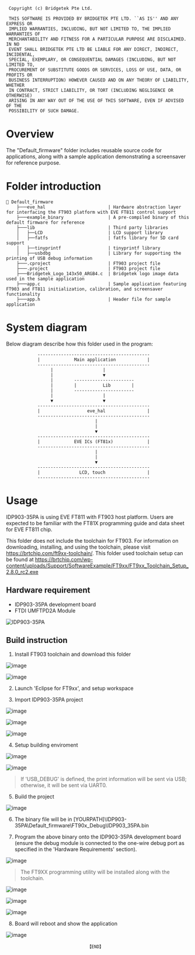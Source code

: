 ```
 Copyright (c) Bridgetek Pte Ltd.                                               
                                                                                
 THIS SOFTWARE IS PROVIDED BY BRIDGETEK PTE LTD. ``AS IS'' AND ANY EXPRESS OR   
 IMPLIED WARRANTIES, INCLUDING, BUT NOT LIMITED TO, THE IMPLIED WARRANTIES OF   
 MERCHANTABILITY AND FITNESS FOR A PARTICULAR PURPOSE ARE DISCLAIMED. IN NO     
 EVENT SHALL BRIDGETEK PTE LTD BE LIABLE FOR ANY DIRECT, INDIRECT, INCIDENTAL,  
 SPECIAL, EXEMPLARY, OR CONSEQUENTIAL DAMAGES (INCLUDING, BUT NOT LIMITED TO,   
 PROCUREMENT OF SUBSTITUTE GOODS OR SERVICES, LOSS OF USE, DATA, OR PROFITS OR  
 BUSINESS INTERRUPTION) HOWEVER CAUSED AND ON ANY THEORY OF LIABILITY, WHETHER  
 IN CONTRACT, STRICT LIABILITY, OR TORT (INCLUDING NEGLIGENCE OR OTHERWISE)     
 ARISING IN ANY WAY OUT OF THE USE OF THIS SOFTWARE, EVEN IF ADVISED OF THE     
 POSSIBILITY OF SUCH DAMAGE.                                                    
```

# Overview

The "Default_firmware" folder includes reusable source code for applications, along with a sample application demonstrating a screensaver for reference purpose. 

# Folder introduction
```
📂 Default_firmware
    ├───eve_hal                        | Hardware abstraction layer for interfacing the FT903 platform with EVE FT811 control support
    ├───example_binary                 | A pre-compiled binary of this default firmware for reference
    ├───lib                            | Third party libraries
    │   ├──LCD                         | LCD support library
    │   ├──fatfs                       | fatfs library for SD card support
    │   ├──tinyprintf                  | tinyprintf library
    │   ├──usbdbg                      | Library for supporting the printing of USB debug information
    ├───.cproject                      | FT903 project file
    ├───.project                       | FT903 project file
    ├───Bridgetek_Logo_143x50_ARGB4.c  | Bridgetek logo image data used in the sample application
    ├───app.c                          | Sample application featuring FT903 and FT811 initialization, calibration, and screensaver functionality
    ├───app.h                          | Header file for sample application
```

# System diagram
Below diagram describe how this folder used in the program:
                     
                -------------------------------------------
                |             Main application            |
                -------------------------------------------
                     |                   |
                     |                   ▼
                     |        -----------------------
                     |        |          Lib        |
                     |        -----------------------
                     |                   |
                     ▼                   ▼
                -------------------------------------------
                |                  eve_hal                |
                -------------------------------------------
                                      |
                                      |
                                      ▼
                -------------------------------------------
                |             EVE ICs (FT81x)             |
                -------------------------------------------
                                      |
                                      |
                                      ▼   
                -------------------------------------------
                |               LCD, touch                | 
                -------------------------------------------

# Usage
IDP903-35PA is using EVE FT811 with FT903 host platform. Users are expected to be familiar with the FT81X programming guide and data sheet for EVE FT811 chip.

This folder does not include the toolchain for FT903. For information on downloading, installing, and using the toolchain, please visit https://brtchip.com/ft9xx-toolchain/. This folder used toolchain setup can be found at https://brtchip.com/wp-content/uploads/Support/SoftwareExample/FT9xx/FT9xx_Toolchain_Setup_2.8.0_rc2.exe

## Hardware requirement
* IDP903-35PA development board
* FTDI UMFTPD2A Module

![IDP903-35PA](https://github.com/user-attachments/assets/9ce471f0-070a-4161-aca9-e6e801a2688d)


## Build instruction
1. Install FT903 toolchain and download this folder

![image](https://github.com/user-attachments/assets/c2f67d4d-29cd-4d9d-9dbf-185caacc3c07)

![image](https://github.com/user-attachments/assets/8fd63ca3-9d13-4d78-8405-8987a9f5c2c4)

2. Launch 'Eclipse for FT9xx', and setup workspace

3. Import IDP903-35PA project

![image](https://github.com/user-attachments/assets/ed8766c1-4efd-440e-b507-c4edfc1a0e24)

![image](https://github.com/user-attachments/assets/68a45ff8-fefa-42bb-9c14-83e824533ba8)

![image](https://github.com/user-attachments/assets/00c903d3-386c-4d30-9e61-d1060c3148e7)

4. Setup building enviroment

![image](https://github.com/user-attachments/assets/1dc5e29a-554e-4f94-8b05-63d1995292c4)

![image](https://github.com/user-attachments/assets/b12c211c-8948-4d21-8c28-f5c389bb2374)

> If 'USB_DEBUG' is defined, the print information will be sent via USB; otherwise, it will be sent via UART0.

5. Build the project

![image](https://github.com/user-attachments/assets/bdecefd3-1aa3-47bd-9e6d-577adec14896)

6. The binary file will be in [YOURPATH]\IDP903-35PA\Default_firmware\FT90x_Debug\IDP903_35PA.bin

7. Program the above binary onto the IDP903-35PA development board (ensure the debug module is connected to the one-wire debug port as specified in the 'Hardware Requirements' section).

![image](https://github.com/user-attachments/assets/b71c12f4-a79f-47f3-a6fb-926f0665ccdb)

> The FT9XX programming utility will be installed along with the toolchain.

![image](https://github.com/user-attachments/assets/4a5c2fcf-4449-4ff5-bc9e-a2173af7b319)

![image](https://github.com/user-attachments/assets/b5b07444-7415-44af-9ebb-602419845ab2)

![image](https://github.com/user-attachments/assets/f8bf7657-44ae-4372-b6f1-485f758f840d)

8. Board will reboot and show the application

![image](https://github.com/user-attachments/assets/6c6fad4e-d9c1-4c97-a117-1cbf5d300a6d)

 

                                   【END】
